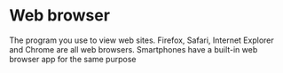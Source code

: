[Title]: # (Web browser)
[Difficulty]: # (Beginner)
[Order]: # (132)

# Web browser

The program you use to view web sites. Firefox, Safari, Internet Explorer and Chrome are all web browsers. Smartphones have a built-in web browser app for the same purpose